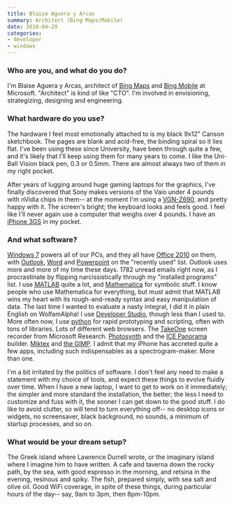 ```yaml
---
title: Blaise Aguera y Arcas
summary: Architect (Bing Maps/Mobile)
date: 2010-04-29
categories:
- developer
- windows
---
```


### Who are you, and what do you do?

I'm Blaise Aguera y Arcas, architect of [Bing Maps](http://www.bing.com/ "Microsoft's search engine.") and [Bing Mobile](http://www.discoverbing.com/mobile/ "The mobile version of Bing.") at Microsoft. "Architect" is kind of like "CTO". I'm involved in envisioning, strategizing, designing and engineering.

### What hardware do you use?

The hardware I feel most emotionally attached to is my black 9x12" Canson sketchbook. The pages are blank and acid-free, the binding spiral so it lies flat. I've been using these since University, have been through quite a few, and it's likely that I'll keep using them for many years to come. I like the Uni-Ball Vision black pen, 0.3 or 0.5mm. There are almost always two of them in my right pocket.

After years of lugging around huge gaming laptops for the graphics, I've finally discovered that Sony makes versions of the Vaio under 4 pounds with nVidia chips in them-- at the moment I'm using a [VGN-Z690][vgn-z690], and pretty happy with it. The screen's bright; the keyboard looks and feels good. I feel like I'll never again use a computer that weighs over 4 pounds. I have an [iPhone 3GS][iphone-3gs] in my pocket.

### And what software?

[Windows 7][windows-7] powers all of our PCs, and they all have [Office 2010][office] on them, with [Outlook][], [Word][] and [Powerpoint][] on the "recently used" list. Outlook uses more and more of my time these days. 1782 unread emails right now, as I procrastinate by flipping narcissistically through my "installed programs" list. I use [MATLAB][] quite a lot, and [Mathematica][] for symbolic stuff. I know people who use Mathematica for everything, but must admit that MATLAB wins my heart with its rough-and-ready syntax and easy manipulation of data. The last time I wanted to evaluate a nasty integral, I did it in plain English on WolfamAlpha! I use [Developer Studio][visual-studio], though less than I used to. More often now, I use [python][] for rapid prototyping and scripting, often with tons of libraries. Lots of different web browsers. The [TakeOne][] screen recorder from Microsoft Research. [Photosynth][] and the [ICE Panorama][ice] builder. [Miktex][] and [the GIMP][gimp]. I admit that my iPhone has accreted quite a few apps, including such indispensables as a spectrogram-maker. More than one.

I'm a bit irritated by the politics of software. I don't feel any need to make a statement with my choice of tools, and expect these things to evolve fluidly over time. When I have a new laptop, I want to get to work on it immediately; the simpler and more standard the installation, the better; the less I need to customize and fuss with it, the sooner I can get down to the good stuff. I do like to avoid clutter, so will tend to turn everything off-- no desktop icons or widgets, no screensaver, black background, no sounds, a minimum of startup processes, and so on.

### What would be your dream setup?

The Greek island where Lawrence Durrell wrote, or the imaginary island where I imagine him to have written. A cafe and taverna down the rocky path, by the sea, with good espresso in the morning, and retsina in the evening, resinous and spiky. The fish, prepared simply, with sea salt and olive oil. Good WiFi coverage, in spite of these things, during particular hours of the day-- say, 9am to 3pm, then 8pm-10pm.

[gimp]: https://www.gimp.org/ "An open-source image editor."
[ice]: http://research.microsoft.com/en-us/um/redmond/projects/ice/ "Panorama image stitching software."
[iphone-3gs]: https://en.wikipedia.org/wiki/IPhone_3GS "A 3 megapixel smartphone."
[mathematica]: http://www.wolfram.com/mathematica/ "Computation and simulation software."
[matlab]: https://en.wikipedia.org/wiki/MATLAB "A language and environment for data computation."
[miktex]: https://miktex.org/ "Typesetting software for Windows."
[office]: https://products.office.com/en-us/home "An office productivity suite."
[outlook]: https://products.office.com/en-us/outlook/email-and-calendar-software-microsoft-outlook "An email, calendar and contact software suite."
[photosynth]: http://web.archive.org/web/20210914004232/http://photosynth.net/ "A web service for sewing images into a 3D scene."
[powerpoint]: https://products.office.com/en-us/powerpoint "Presentation software."
[python]: https://www.python.org/ "An interpreted scripting language."
[takeone]: https://www.microsoft.com/en-us/research/project/takeone-screen-recording-and-presentation/ "Screen recording software."
[vgn-z690]: http://web.archive.org/web/20150821091842/http://www.cnet.com:80/products/sony-vaio-z-series-vgn-z690-13-1-core-2-duo-p8700-vista-home-premium-64-bit-2-gb-ram-160-gb-hdd/ "A PC laptop with a 13.1 inch screen."
[visual-studio]: http://www.visualstudio.com "A Windows development environment."
[windows-7]: https://en.wikipedia.org/wiki/Windows_7 "An operating system."
[word]: https://products.office.com/en-us/word "A document editor."
